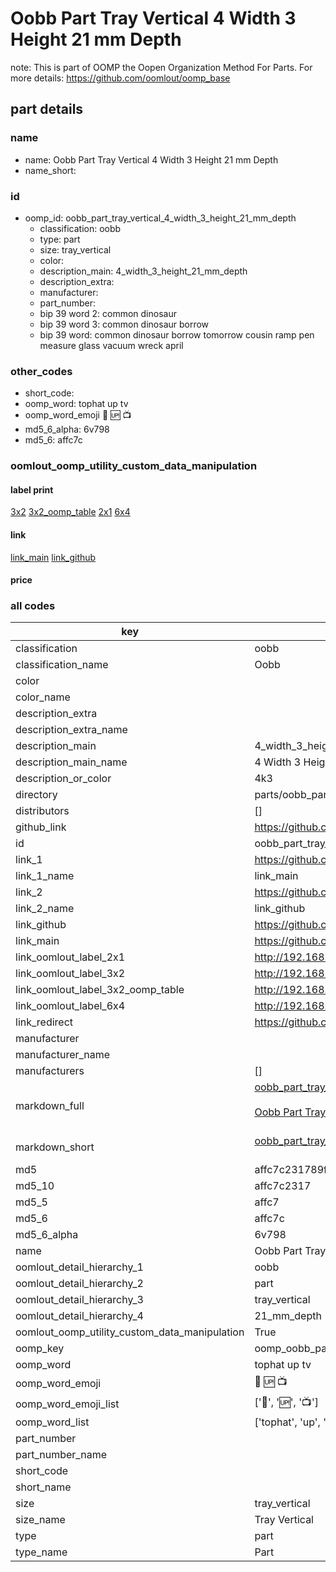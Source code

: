 # Oobb Part Tray Vertical 4 Width 3 Height 21 mm Depth  

note: This is part of OOMP the Oopen Organization Method For Parts. For more details: https://github.com/oomlout/oomp_base

##  part details
  







### name
* name: Oobb Part Tray Vertical 4 Width 3 Height 21 mm Depth
* name_short: 
### id
* oomp_id: oobb_part_tray_vertical_4_width_3_height_21_mm_depth
  * classification: oobb
  * type: part
  * size: tray_vertical
  * color: 
  * description_main: 4_width_3_height_21_mm_depth
  * description_extra: 
  * manufacturer: 
  * part_number: 
  * bip 39 word 2: common dinosaur
  * bip 39 word 3: common dinosaur borrow
  * bip 39 word: common dinosaur borrow tomorrow cousin ramp pen measure glass vacuum wreck april

### other_codes
* short_code: 
* oomp_word: tophat up tv
* oomp_word_emoji :tophat: :up: :tv:
* md5_6_alpha: 6v798
* md5_6: affc7c






### oomlout_oomp_utility_custom_data_manipulation
#### label print
[3x2](http://192.168.1.245:1112/?label=oomp%206v798)
[3x2_oomp_table](http://192.168.1.108:1112/?label=oomp%206v798)
[2x1](http://192.168.1.242:1112/?label=oomp%206v798)
[6x4](http://192.168.1.55:1112/?label=oomp%206v798)    

#### link

[link_main](https://github.com/oomlout/oomlout_oomp_version_1_messy/tree/main/parts/oobb_part_tray_vertical_4_width_3_height_21_mm_depth) [link_github](https://github.com/oomlout/oomlout_oomp_version_1_messy/tree/main/parts/oobb_part_tray_vertical_4_width_3_height_21_mm_depth)                             

#### price







### all codes 
| key | value |  
| --- | --- |  
| classification | oobb |  
| classification_name | Oobb |  
| color |  |  
| color_name |  |  
| description_extra |  |  
| description_extra_name |  |  
| description_main | 4_width_3_height_21_mm_depth |  
| description_main_name | 4 Width 3 Height 21 mm Depth |  
| description_or_color | 4k3 |  
| directory | parts/oobb_part_tray_vertical_4_width_3_height_21_mm_depth |  
| distributors | [] |  
| github_link | https://github.com/oomlout/oomlout_oomp_part_src/tree/main/parts/oobb_part_tray_vertical_4_width_3_height_21_mm_depth |  
| id | oobb_part_tray_vertical_4_width_3_height_21_mm_depth |  
| link_1 | https://github.com/oomlout/oomlout_oomp_version_1_messy/tree/main/parts/oobb_part_tray_vertical_4_width_3_height_21_mm_depth |  
| link_1_name | link_main |  
| link_2 | https://github.com/oomlout/oomlout_oomp_version_1_messy/tree/main/parts/oobb_part_tray_vertical_4_width_3_height_21_mm_depth |  
| link_2_name | link_github |  
| link_github | https://github.com/oomlout/oomlout_oomp_version_1_messy/tree/main/parts/oobb_part_tray_vertical_4_width_3_height_21_mm_depth |  
| link_main | https://github.com/oomlout/oomlout_oomp_version_1_messy/tree/main/parts/oobb_part_tray_vertical_4_width_3_height_21_mm_depth |  
| link_oomlout_label_2x1 | http://192.168.1.242:1112/?label=oomp%206v798 |  
| link_oomlout_label_3x2 | http://192.168.1.245:1112/?label=oomp%206v798 |  
| link_oomlout_label_3x2_oomp_table | http://192.168.1.108:1112/?label=oomp%206v798 |  
| link_oomlout_label_6x4 | http://192.168.1.55:1112/?label=oomp%206v798 |  
| link_redirect | https://github.com/oomlout/oomlout_oomp_version_1_messy/tree/main/parts/oobb_part_tray_vertical_4_width_3_height_21_mm_depth |  
| manufacturer |  |  
| manufacturer_name |  |  
| manufacturers | [] |  
| markdown_full | [oobb_part_tray_vertical_4_width_3_height_21_mm_depth](none)<br>[](none)<br>[Oobb Part Tray Vertical 4 Width 3 Height 21 Mm Depth](none)<br><br> |  
| markdown_short | [oobb_part_tray_vertical_4_width_3_height_21_mm_depth](none)<br><br> |  
| md5 | affc7c231789f44ec598be42340f9973 |  
| md5_10 | affc7c2317 |  
| md5_5 | affc7 |  
| md5_6 | affc7c |  
| md5_6_alpha | 6v798 |  
| name | Oobb Part Tray Vertical 4 Width 3 Height 21 mm Depth |  
| oomlout_detail_hierarchy_1 | oobb |  
| oomlout_detail_hierarchy_2 | part |  
| oomlout_detail_hierarchy_3 | tray_vertical |  
| oomlout_detail_hierarchy_4 | 21_mm_depth |  
| oomlout_oomp_utility_custom_data_manipulation | True |  
| oomp_key | oomp_oobb_part_tray_vertical_4_width_3_height_21_mm_depth |  
| oomp_word | tophat up tv |  
| oomp_word_emoji | :tophat: :up: :tv: |  
| oomp_word_emoji_list | [':tophat:', ':up:', ':tv:'] |  
| oomp_word_list | ['tophat', 'up', 'tv'] |  
| part_number |  |  
| part_number_name |  |  
| short_code |  |  
| short_name |  |  
| size | tray_vertical |  
| size_name | Tray Vertical |  
| type | part |  
| type_name | Part |  

